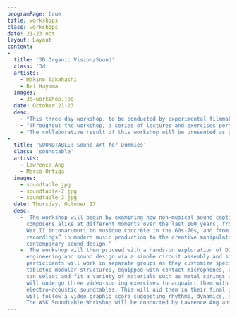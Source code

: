 ```yaml
---
programPage: true
title: workshops
class: workshops
date: 21-23 oct
layout: Layout
content:
-
  title: '3D Organic Vision/Sound'
  class: '3d'
  artists:
    - Makino Takahashi
    - Rei Hayama
  images:
    - 3d-workshop.jpg
  date: October 21-23
  desc:
    - "This three-day workshop, to be conducted by experimental filmmakers Makino Takashi and Rei Hayami, aims to maximize the participants’ senses of sight and hearing and to help them develop a propensity for improvisation through various cameraless filmmaking techniques and a brief exploration of expanded cinema."
    - "Throughout the workshop, a series of lectures and exercises pertaining to soundscape visualization, collage-making in the context of film production, stereoscopy, and live performance. Participants will learn how to creatively render natural acoustic phenomena via pen and paper, to apply 3D stereoscopy to film, to manipulate 16mm film — both image and sound — using different materials and techniques, and ultimately, to work with different media and concepts, translating information through a series of artistic processes."
    - "The collaborative result of this workshop will be presented as part of a synesthetic audiovisual performance wherein live improvisation and music will interact with the projected filmic output. By exploring filmmaking without the use of a camera or editing software, the workshop foregrounds the materiality of film, the tactility of image and sound, and the intertwining of senses."
-
  title: 'SOUNDTABLE: Sound Art for Dummies'
  class: 'soundtable'
  artists:
    - Lawrence Ang
    - Marco Ortiga
  images:
    - soundtable.jpg
    - soundtable-2.jpg
    - soundtable-3.jpg
  date: Thursday, October 17
  desc:
    - 'The workshop will begin by examining how non-musical sound captivated artists and
      composers alike at different moments over the last 100 years, from Luigi Russolo’s pre-World
      War II intonarumori to musique concrète in the 60s-70s, and from the incorporation of "field
      recordings” in modern music production to the creative manipulation of “noise” in
      contemporary sound design.'
    - 'The workshop will then proceed with a hands-on exploration of DIY culture at the crossroads of
      engineering and sound design via a simple circuit assembly and soldering exercise, wherein the
      participants will work in separate groups as they customize specially-made “soundtables” or
      tabletop modular structures, equipped with contact microphones, onto which the participants
      can select and fit a variety of materials such as metal springs and wooden objects. The groups
      will undergo three video-scoring exercises to acquaint them with the sonic properties of their
      electro-acoustic soundtables. This will aid them in their final group performance wherein they
      will follow a video graphic score suggesting rhythms, dynamics, and texture.
      The WSK Soundtable Workshop will be conducted by Lawrence Ang and Marco Ortiga.'
---
```

